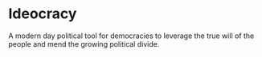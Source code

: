 # Ideocracy
A modern day political tool for democracies to leverage the true will of the people and mend the growing political divide.
